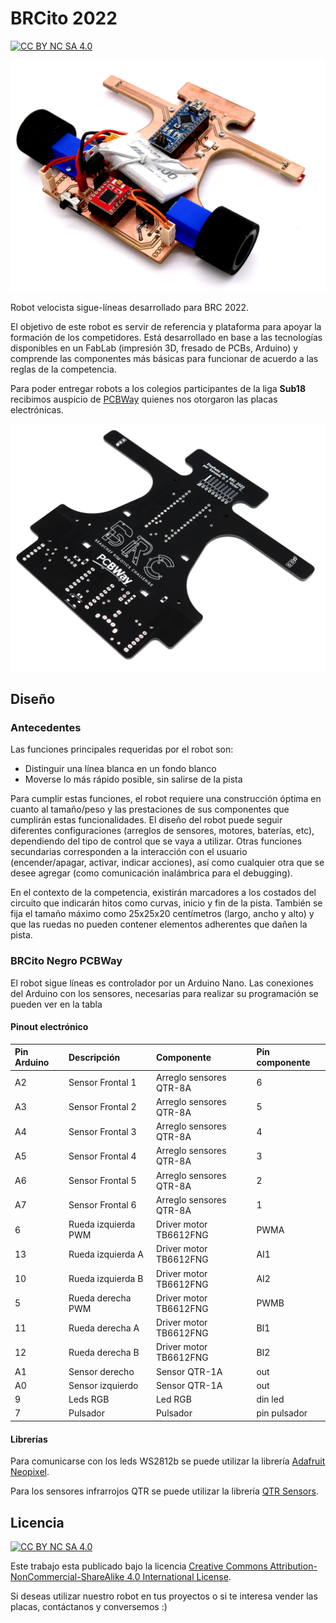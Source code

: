 # BRCito 2022

[![CC BY NC SA 4.0][cc-by-nc-sa-shield]][cc-by-nc-sa]

<img src="img/prototipo_brcito.png" width="600">

Robot velocista sigue-líneas desarrollado para BRC 2022.

El objetivo de este robot es servir de referencia y plataforma para apoyar la formación de los competidores. Está desarrollado en base a las tecnologías disponibles en un FabLab (impresión 3D, fresado de PCBs, Arduino) y comprende las componentes más básicas para funcionar de acuerdo a las reglas de la competencia.

Para poder entregar robots a los colegios participantes de la liga **Sub18** recibimos auspicio de [PCBWay](https://www.pcbway.com/) quienes nos otorgaron las placas electrónicas.

<img src="img/pcb_brcito.png" width="600">

## Diseño

### Antecedentes

Las funciones principales requeridas por el robot son:

- Distinguir una línea blanca en un fondo blanco
- Moverse lo más rápido posible, sin salirse de la pista

Para cumplir estas funciones, el robot requiere una construcción óptima en cuanto al tamaño/peso y las prestaciones de sus componentes que cumplirán estas funcionalidades. El diseño del robot puede seguir diferentes configuraciones (arreglos de sensores, motores, baterías, etc), dependiendo del tipo de control que se vaya a utilizar. Otras funciones secundarias corresponden a la interacción con el usuario (encender/apagar, activar, indicar acciones), así como cualquier otra que se desee agregar (como comunicación inalámbrica para el debugging).

En el contexto de la competencia, existirán marcadores a los costados del circuito que indicarán hitos como curvas, inicio y fin de la pista. También se fija el tamaño máximo como 25x25x20 centímetros (largo, ancho y alto) y que las ruedas no pueden contener elementos adherentes que dañen la pista.


### BRCito Negro PCBWay

El robot sigue líneas es controlador por un Arduino Nano. Las conexiones del Arduino con los sensores, necesarias para realizar su programación se pueden ver en la tabla


#### Pinout electrónico


| Pin Arduino     | Descripción     | Componente | Pin componente
| :------------- | :------------- | :-------      | :-----  |
| A2       | Sensor Frontal 1      | Arreglo sensores QTR-8A | 6
| A3       | Sensor Frontal 2      | Arreglo sensores QTR-8A |5
| A4       | Sensor Frontal 3      | Arreglo sensores QTR-8A |4
| A5       | Sensor Frontal 4      | Arreglo sensores QTR-8A |3
| A6       | Sensor Frontal 5      | Arreglo sensores QTR-8A |2
| A7       | Sensor Frontal 6      | Arreglo sensores QTR-8A |1
| 6        | Rueda izquierda PWM      | Driver motor TB6612FNG | PWMA
| 13       | Rueda izquierda A      | Driver motor TB6612FNG  | AI1 |
| 10       | Rueda izquierda B      | Driver motor TB6612FNG | AI2  |
| 5        | Rueda derecha PWM      | Driver motor TB6612FNG | PWMB |
| 11       | Rueda derecha A      | Driver motor TB6612FNG  | BI1 |
| 12       | Rueda derecha B      | Driver motor TB6612FNG | BI2  |
| A1       | Sensor derecho      | Sensor QTR-1A | out
| A0       | Sensor izquierdo      | Sensor QTR-1A | out
| 9       | Leds RGB      | Led RGB | din led
| 7       | Pulsador      | Pulsador | pin pulsador

#### Librerías

Para comunicarse con los leds WS2812b se puede utilizar la librería [Adafruit Neopixel](https://github.com/adafruit/Adafruit_NeoPixel).

Para los sensores infrarrojos QTR se puede utilizar la librería [QTR Sensors](https://github.com/pololu/qtr-sensors-arduino).

## Licencia
[![CC BY NC SA 4.0][cc-by-nc-sa-image]][cc-by-nc-sa]

Este trabajo esta publicado bajo la licencia [Creative Commons Attribution-NonCommercial-ShareAlike 4.0 International
License][cc-by-nc-sa].

Si deseas utilizar nuestro robot en tus proyectos o si te interesa vender las placas, contáctanos y conversemos :)

[cc-by-nc-sa]: https://creativecommons.org/licenses/by-nc-sa/4.0/
[cc-by-nc-sa-image]: https://i.creativecommons.org/l/by-nc-sa/4.0/88x31.png
[cc-by-nc-sa-shield]: https://img.shields.io/badge/License-CC%20BY%20NC%20SA%204.0-lightgrey.svg
